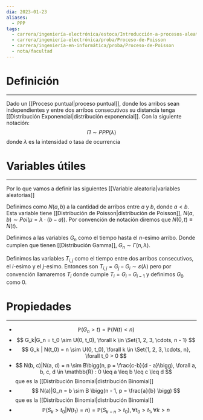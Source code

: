 ```yaml
---
dia: 2023-01-23
aliases:
  - PPP
tags:
  - carrera/ingeniería-electrónica/estoca/Introducción-a-procesos-aleatorios
  - carrera/ingeniería-electrónica/proba/Proceso-de-Poisson
  - carrera/ingeniería-en-informática/proba/Proceso-de-Poisson
  - nota/facultad
---
```

# Definición
---
Dado un [[Proceso puntual|proceso puntual]], donde los arribos sean independientes y entre dos arribos consecutivos su distancia tenga [[Distribución Exponencial|distribución exponencial]]. Con la siguiente notación: $$ \Pi \sim PPP(\lambda) $$ donde $\lambda$ es la intensidad o tasa de ocurrencia

# Variables útiles
---
Por lo que vamos a definir las siguientes [[Variable aleatoria|variables aleatorias]]

Definimos como $N(a, b)$  a la cantidad de arribos entre $a$ y $b$, donde $a < b$. Esta variable tiene [[Distribución de Poisson|distribución de Poisson]], $N(a, b) \sim Poi(\mu = \lambda \cdot (b - a))$. Por convención de notación diremos que $N(0, t) \equiv N(t)$.

Definimos a las variables $G_n$ como el tiempo hasta el $n$-esimo arribo. Donde cumplen que tienen [[Distribución Gamma]], $G_n \sim \Gamma(n, \lambda)$.

Definimos las variables $T_{i,j}$ como el tiempo entre dos arribos consecutivos, el $i$-esimo y el $j$-esimo. Entonces son $T_{i, j} = G_j - G_i \sim \varepsilon(\lambda)$ pero por convención llamaremos $T_i$ donde cumple $T_i = G_i - G_{i - 1}$ y definimos $G_0$ como $0$.


# Propiedades
---
* $$ \mathbb{P}(G_n > t) = \mathbb{P}(N(t) < n) $$
* $$ G_k|G_n = t_0 \sim U(0, t_0), \forall k \in \Set{1, 2, 3, \cdots, n - 1} $$
* $$ G_k | N(t_0) = n \sim U(0, t_0), \forall k \in \Set{1, 2, 3, \cdots, n}, \forall t_0 > 0 $$
* $$ N(b, c)|N(a, d) = n \sim B\bigg(n, p = \frac{c-b}{d - a}\bigg), \forall a, b, c, d \in \mathbb{R} : 0 \leq a \leq b \leq c \leq d $$ que es la [[Distribución Binomial|distribución Binomial]]
* $$ N(a)|G_n = b \sim B \bigg(n - 1, p = \frac{a}{b} \bigg) $$ que es la [[Distribución Binomial|distribución Binomial]]
* $$ \mathbb{P}(S_k > t_0 | N(t_1) = n) = \mathbb{P}(S_{k - n} > t_0), \forall t_0 > t_1 , \forall k > n $$